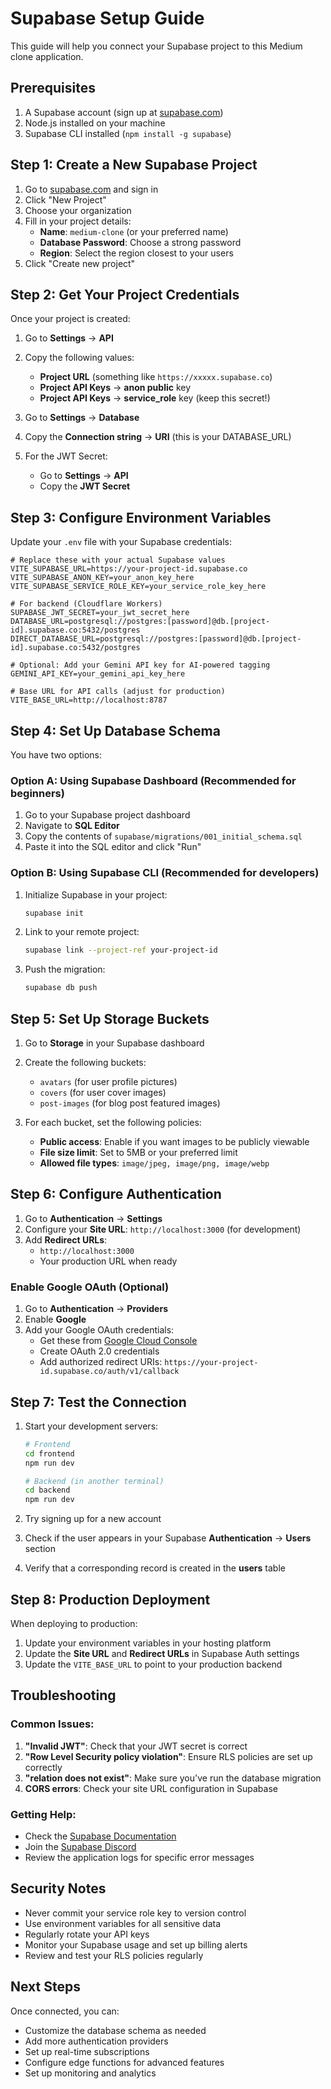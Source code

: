 # Supabase Setup Guide

This guide will help you connect your Supabase project to this Medium clone application.

## Prerequisites

1. A Supabase account (sign up at [supabase.com](https://supabase.com))
2. Node.js installed on your machine
3. Supabase CLI installed (`npm install -g supabase`)

## Step 1: Create a New Supabase Project

1. Go to [supabase.com](https://supabase.com) and sign in
2. Click "New Project"
3. Choose your organization
4. Fill in your project details:
   - **Name**: `medium-clone` (or your preferred name)
   - **Database Password**: Choose a strong password
   - **Region**: Select the region closest to your users
5. Click "Create new project"

## Step 2: Get Your Project Credentials

Once your project is created:

1. Go to **Settings** → **API**
2. Copy the following values:
   - **Project URL** (something like `https://xxxxx.supabase.co`)
   - **Project API Keys** → **anon public** key
   - **Project API Keys** → **service_role** key (keep this secret!)

3. Go to **Settings** → **Database**
4. Copy the **Connection string** → **URI** (this is your DATABASE_URL)

5. For the JWT Secret:
   - Go to **Settings** → **API**
   - Copy the **JWT Secret**

## Step 3: Configure Environment Variables

Update your `.env` file with your Supabase credentials:

```env
# Replace these with your actual Supabase values
VITE_SUPABASE_URL=https://your-project-id.supabase.co
VITE_SUPABASE_ANON_KEY=your_anon_key_here
VITE_SUPABASE_SERVICE_ROLE_KEY=your_service_role_key_here

# For backend (Cloudflare Workers)
SUPABASE_JWT_SECRET=your_jwt_secret_here
DATABASE_URL=postgresql://postgres:[password]@db.[project-id].supabase.co:5432/postgres
DIRECT_DATABASE_URL=postgresql://postgres:[password]@db.[project-id].supabase.co:5432/postgres

# Optional: Add your Gemini API key for AI-powered tagging
GEMINI_API_KEY=your_gemini_api_key_here

# Base URL for API calls (adjust for production)
VITE_BASE_URL=http://localhost:8787
```

## Step 4: Set Up Database Schema

You have two options:

### Option A: Using Supabase Dashboard (Recommended for beginners)

1. Go to your Supabase project dashboard
2. Navigate to **SQL Editor**
3. Copy the contents of `supabase/migrations/001_initial_schema.sql`
4. Paste it into the SQL editor and click "Run"

### Option B: Using Supabase CLI (Recommended for developers)

1. Initialize Supabase in your project:
   ```bash
   supabase init
   ```

2. Link to your remote project:
   ```bash
   supabase link --project-ref your-project-id
   ```

3. Push the migration:
   ```bash
   supabase db push
   ```

## Step 5: Set Up Storage Buckets

1. Go to **Storage** in your Supabase dashboard
2. Create the following buckets:
   - `avatars` (for user profile pictures)
   - `covers` (for user cover images)  
   - `post-images` (for blog post featured images)

3. For each bucket, set the following policies:
   - **Public access**: Enable if you want images to be publicly viewable
   - **File size limit**: Set to 5MB or your preferred limit
   - **Allowed file types**: `image/jpeg, image/png, image/webp`

## Step 6: Configure Authentication

1. Go to **Authentication** → **Settings**
2. Configure your **Site URL**: `http://localhost:3000` (for development)
3. Add **Redirect URLs**: 
   - `http://localhost:3000`
   - Your production URL when ready

### Enable Google OAuth (Optional)

1. Go to **Authentication** → **Providers**
2. Enable **Google**
3. Add your Google OAuth credentials:
   - Get these from [Google Cloud Console](https://console.cloud.google.com/)
   - Create OAuth 2.0 credentials
   - Add authorized redirect URIs: `https://your-project-id.supabase.co/auth/v1/callback`

## Step 7: Test the Connection

1. Start your development servers:
   ```bash
   # Frontend
   cd frontend
   npm run dev
   
   # Backend (in another terminal)
   cd backend
   npm run dev
   ```

2. Try signing up for a new account
3. Check if the user appears in your Supabase **Authentication** → **Users** section
4. Verify that a corresponding record is created in the **users** table

## Step 8: Production Deployment

When deploying to production:

1. Update your environment variables in your hosting platform
2. Update the **Site URL** and **Redirect URLs** in Supabase Auth settings
3. Update the `VITE_BASE_URL` to point to your production backend

## Troubleshooting

### Common Issues:

1. **"Invalid JWT"**: Check that your JWT secret is correct
2. **"Row Level Security policy violation"**: Ensure RLS policies are set up correctly
3. **"relation does not exist"**: Make sure you've run the database migration
4. **CORS errors**: Check your site URL configuration in Supabase

### Getting Help:

- Check the [Supabase Documentation](https://supabase.com/docs)
- Join the [Supabase Discord](https://discord.supabase.com/)
- Review the application logs for specific error messages

## Security Notes

- Never commit your service role key to version control
- Use environment variables for all sensitive data
- Regularly rotate your API keys
- Monitor your Supabase usage and set up billing alerts
- Review and test your RLS policies regularly

## Next Steps

Once connected, you can:
- Customize the database schema as needed
- Add more authentication providers
- Set up real-time subscriptions
- Configure edge functions for advanced features
- Set up monitoring and analytics